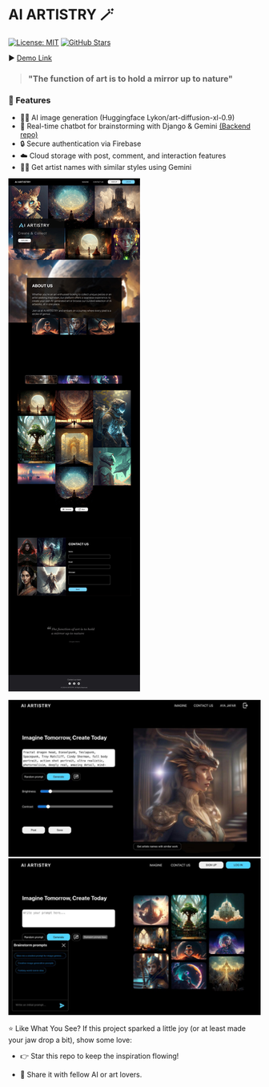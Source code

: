 # AI ARTISTRY 🪄
[![License: MIT](https://img.shields.io/badge/License-MIT-yellow.svg)](https://opensource.org/licenses/MIT)
[![GitHub Stars](https://img.shields.io/github/stars/Aya-Jafar/AI-ARTISTRY?style=social)](https://github.com/Aya-Jafar/AI-ARTISTRY/stargazers)


▶️ [Demo Link](https://youtu.be/S6q8nif6SgM?si=dwtFJwTAmQo5aWCl)

> ### "The function of art is to hold a mirror up to nature" 

### 🧠 Features
- 🧑‍🎨 AI image generation (Huggingface Lykon/art-diffusion-xl-0.9)
- 🤖 Real-time chatbot for brainstorming with Django & Gemini [(Backend repo)](https://github.com/Aya-Jafar/Gemini-API)
- 🔒 Secure authentication via Firebase
- ☁️ Cloud storage with post, comment, and interaction features
- 👩‍🎨 Get artist names with similar styles using Gemini


![alt-text](https://github.com/Aya-Jafar/AI-ARTISTRY/blob/main/result.jpg)


![imagin-page](/imagin.jpg)
![imagin-page](/with-chatbot.jpg)


⭐️ Like What You See?
If this project sparked a little joy (or at least made your jaw drop a bit), show some love:

- 👉 Star this repo to keep the inspiration flowing!

- 💌 Share it with fellow AI or art lovers.
